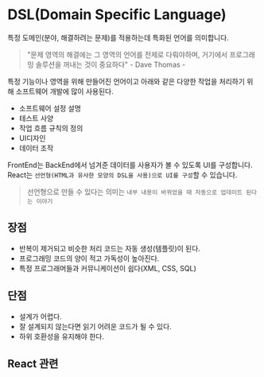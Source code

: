 # DSL(Domain Specific Language)

특정 도메인(분야, 해결하려는 문제)를 적용하는데 특화된 언어를 의미합니다.

> "문제 영역의 해결에는 그 영역의 언어를 전제로 다뤄야하며, 거기에서 프로그래밍 솔루션을 꺼내는 것이 중요하다" - Dave Thomas -

특정 기능이나 영역을 위해 만들어진 언어이고 아래와 같은 다양한 작업을 처리하기 위해 소프트웨어 개발에 많이 사용된다.

- 소프트웨어 설정 설명
- 테스트 사양
- 작업 흐름 규칙의 정의
- UI디자인
- 데이터 조작

FrontEnd는 BackEnd에서 넘겨준 데이터를 사용자가 볼 수 있도록 UI를 구성합니다. React는 `선언형(HTML과 유사한 모양의 DSL을 사용)으로 UI를 구성`할 수 있습니다.

> 선언형으로 만들 수 있다는 의미는 `내부 내용이 바뀌었을 때 자동으로 업데이트 된다는 이야기`

## 장점

- 반복이 제거되고 비슷한 처리 코드는 자동 생성(템플릿)이 된다.
- 프로그래밍 코드의 양이 적고 가독성이 높아진다.
- 특정 프로그래머들과 커뮤니케이션이 쉽다(XML, CSS, SQL)

## 단점

- 설계가 어렵다.
- 잘 설계되지 않는다면 읽기 어려운 코드가 될 수 있다.
- 하위 호환성을 유지해야 한다.

## React 관련
